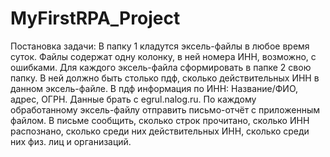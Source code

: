 # MyFirstRPA_Project
Постановка задачи:
В папку 1 кладутся эксель-файлы в любое время суток. Файлы содержат одну колонку, в ней номера ИНН, возможно, с ошибками.
Для каждого эксель-файла сформировать в папке 2 свою папку. В ней должно быть столько пдф, сколько действительных ИНН в данном эксель-файле.
В пдф информация по ИНН: Название/ФИО, адрес, ОГРН. Данные брать с egrul.nalog.ru.
По каждому обработанному эксель-файлу отправить письмо-отчёт с приложенным файлом.
В письме сообщить, сколько строк прочитано, сколько ИНН распознано, сколько среди них действительных ИНН, сколько среди них физ. лиц и организаций.
